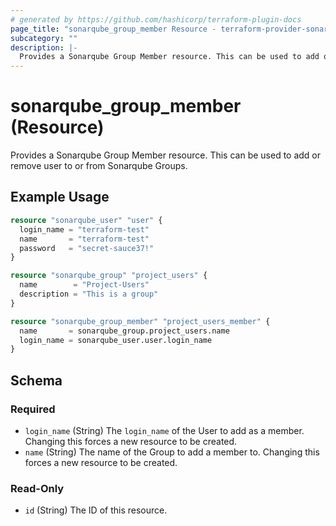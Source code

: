```yaml
---
# generated by https://github.com/hashicorp/terraform-plugin-docs
page_title: "sonarqube_group_member Resource - terraform-provider-sonarqube"
subcategory: ""
description: |-
  Provides a Sonarqube Group Member resource. This can be used to add or remove user to or from Sonarqube Groups.
---
```


# sonarqube_group_member (Resource)

Provides a Sonarqube Group Member resource. This can be used to add or remove user to or from Sonarqube Groups.

## Example Usage

```terraform
resource "sonarqube_user" "user" {
  login_name = "terraform-test"
  name       = "terraform-test"
  password   = "secret-sauce37!"
}

resource "sonarqube_group" "project_users" {
  name        = "Project-Users"
  description = "This is a group"
}

resource "sonarqube_group_member" "project_users_member" {
  name       = sonarqube_group.project_users.name
  login_name = sonarqube_user.user.login_name
}
```

<!-- schema generated by tfplugindocs -->
## Schema

### Required

- `login_name` (String) The `login_name` of the User to add as a member. Changing this forces a new resource to be created.
- `name` (String) The name of the Group to add a member to. Changing this forces a new resource to be created.

### Read-Only

- `id` (String) The ID of this resource.
